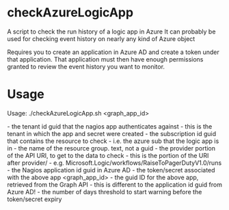 # checkAzureLogicApp

A script to check the run history of a logic app in Azure
It can probably be used for checking event history on nearly any kind of Azure object

Requires you to create an application in Azure AD and create a token under that application. That application must then have enough permissions granted to review the event history you want to monitor.

# Usage
Usage: ./checkAzureLogicApp.sh <tenant> <subscription> <resourcegroup> <provider> <clientid> <clientsecret> <graph_app_id> <expirydays>

  <tenant>        - the tenant id guid that the nagios app authenticates against
                  - this is the tenant in which the app and secret were created
  <subscription>  - the subscription id guid that contains the resource to check
                  - i.e. the azure sub that the logic app is in
  <resourcegroup> - the name of the resource group. text, not a guid
  <provider>      - the provider portion of the API URI, to get to the data to check
                  - this is the portion of the URI after provider/
                  - e.g. Microsoft.Logic/workflows/RaiseToPagerDutyV1.0/runs
  <clientid>      - the Nagios application id guid in Azure AD
  <clientsecret>  - the token/secret associated with the above app
  <graph_app_id>  - the guid ID for the above app, retrieved from the Graph API
                  - this is different to the application id guid from Azure AD!
  <expirydays>    - the number of days threshold to start warning before the token/secret expiry
